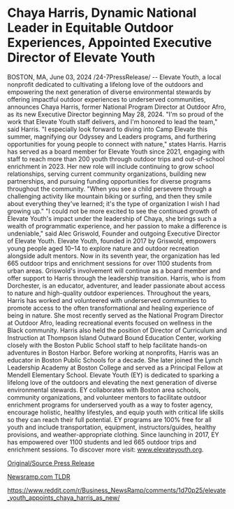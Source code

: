 # Chaya Harris, Dynamic National Leader in Equitable Outdoor Experiences, Appointed Executive Director of Elevate Youth

BOSTON, MA, June 03, 2024 /24-7PressRelease/ -- Elevate Youth, a local nonprofit dedicated to cultivating a lifelong love of the outdoors and empowering the next generation of diverse environmental stewards by offering impactful outdoor experiences to underserved communities, announces Chaya Harris, former National Program Director at Outdoor Afro, as its new Executive Director beginning May 28, 2024.  "I'm so proud of the work that Elevate Youth staff delivers, and I'm honored to lead the team," said Harris. "I especially look forward to diving into Camp Elevate this summer, magnifying our Odyssey and Leaders programs, and furthering opportunities for young people to connect with nature," states Harris.  Harris has served as a board member for Elevate Youth since 2021, engaging with staff to reach more than 200 youth through outdoor trips and out-of-school enrichment in 2023. Her new role will include continuing to grow school relationships, serving current community organizations, building new partnerships, and pursuing funding opportunities for diverse programs throughout the community.   "When you see a child persevere through a challenging activity like mountain biking or surfing, and then they smile about everything they've learned; it's the type of organization I wish I had growing up."  "I could not be more excited to see the continued growth of Elevate Youth's impact under the leadership of Chaya, she brings such a wealth of programmatic experience, and her passion to make a difference is undeniable," said Alec Griswold, Founder and outgoing Executive Director of Elevate Youth.  Elevate Youth, founded in 2017 by Griswold, empowers young people aged 10–14 to explore nature and outdoor recreation alongside adult mentors. Now in its seventh year, the organization has led 665 outdoor trips and enrichment sessions for over 1100 students from urban areas. Griswold's involvement will continue as a board member and offer support to Harris through the leadership transition.  Harris, who is from Dorchester, is an educator, adventurer, and leader passionate about access to nature and high-quality outdoor experiences. Throughout the years, Harris has worked and volunteered with underserved communities to promote access to the often transformational and healing experience of being in nature. She most recently served as the National Program Director at Outdoor Afro, leading recreational events focused on wellness in the Black community. Harris also held the position of Director of Curriculum and Instruction at Thompson Island Outward Bound Education Center, working closely with the Boston Public School staff to help facilitate hands-on adventures in Boston Harbor. Before working at nonprofits, Harris was an educator in Boston Public Schools for a decade. She later joined the Lynch Leadership Academy at Boston College and served as a Principal Fellow at Mendell Elementary School.  Elevate Youth (EY) is dedicated to sparking a lifelong love of the outdoors and elevating the next generation of diverse environmental stewards. EY collaborates with Boston area schools, community organizations, and volunteer mentors to facilitate outdoor enrichment programs for underserved youth as a way to foster agency, encourage holistic, healthy lifestyles, and equip youth with critical life skills so they can reach their full potential. EY programs are 100% free for all youth and include transportation, equipment, instructors/guides, healthy provisions, and weather-appropriate clothing.   Since launching in 2017, EY has empowered over 1100 students and led 665 outdoor trips and enrichment sessions. To discover more visit: www.elevateyouth.org. 

[Original/Source Press Release](https://www.24-7pressrelease.com/press-release/511322/chaya-harris-dynamic-national-leader-in-equitable-outdoor-experiences-appointed-executive-director-of-elevate-youth)
                    

[Newsramp.com TLDR](None) 

https://www.reddit.com/r/Business_NewsRamp/comments/1d70p25/elevate_youth_appoints_chaya_harris_as_new/